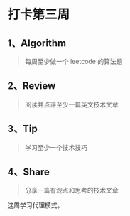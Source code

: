 # 打卡第三周

## 1、Algorithm

> 每周至少做一个 leetcode 的算法题



## 2、Review

> 阅读并点评至少一篇英文技术文章



## 3、Tip

> 学习至少一个技术技巧



## 4、Share

> 分享一篇有观点和思考的技术文章



这周学习代理模式。

